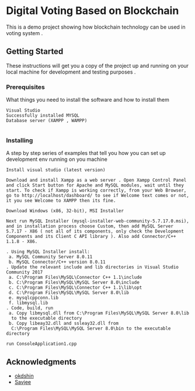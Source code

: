 # Digital Voting Based on Blockchain 
 This is a demo project showing how blockchain technology can be used in voting system . 
 
 ## Getting Started

These instructions will get you a copy of the project up and running on your local machine for development and testing purposes .

### Prerequisites

What things you need to install the software and how to install them

```
Visual Studio 
Successfully installed MYSQL
Database server (XAMPP , WAMPP)


```


### Installing
A step by step series of examples that tell you how you can set up development env running on you machine



```
Install visual studio (latest version)
```

```
Download and install Xampp as a web server . Open Xampp Control Panel and click Start button for Apache and MySQL modules, wait until they start. To check if Xampp is working correctly, from your Web Browser, go to http://localhost/dashboard/ to see if Welcome text comes or not, it you see Welcome to XAMPP then its fine. 

```



```
Download Windows (x86, 32-bit), MSI Installer

Next run MySQL Installer (mysql-installer-web-community-5.7.17.0.msi), and in installation process choose Custom, then add MySQL Server 5.7.17 - X86 ( not all of its components, only check the Development Components and its Client C API library ). Also add Connector/C++ 1.1.8 - X86.
```

```
. Using MySQL Installer install:
 a. MySQL Community Server 8.0.11
 b. MySQL Connector/C++ version 8.0.11
. Update the relevant include and lib directories in Visual Studio Community 2017
 a. C:\Program Files\MySQL\Connector C++ 1.1\include
 b. C:\Program Files\MySQL\MySQL Server 8.0\include
 c. C:\Program Files\MySQL\Connector C++ 1.1\lib\opt
 d. C:\Program Files\MySQL\MySQL Server 8.0\lib
 e. mysqlcppconn.lib
 f. libmysql.lib
. Code, build, run
 a. Copy libmysql.dll from C:\Program Files\MySQL\MySQL Server 8.0\lib 
  to the executable directory
 b. Copy libeay32.dll and ssleay32.dll from 
  C:\Program Files\MySQL\MySQL Server 8.0\bin to the executable directory
  ```



```
run ConsoleApplication1.cpp
```


## Acknowledgments

*  [okdshin](https://github.com/okdshin/PicoSHA2/blob/master/example/hasher.cpp)
*  [Savjee](https://www.youtube.com/channel/UCnxrdFPXJMeHru_b4Q_vTPQ)




